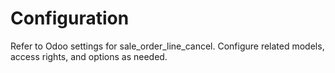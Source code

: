 # Configuration

Refer to Odoo settings for sale_order_line_cancel. Configure related models, access rights, and options as needed.

